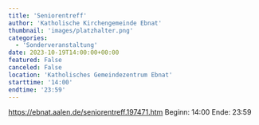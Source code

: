 ```yaml
---
title: 'Seniorentreff'
author: 'Katholische Kirchengemeinde Ebnat'
thumbnail: 'images/platzhalter.png'
categories:
  - 'Sonderveranstaltung'
date: 2023-10-19T14:00:00+00:00
featured: False
canceled: False
location: 'Katholisches Gemeindezentrum Ebnat'
starttime: '14:00'
endtime: '23:59'
---
```

https://ebnat.aalen.de/seniorentreff.197471.htm
Beginn: 14:00
 Ende: 23:59